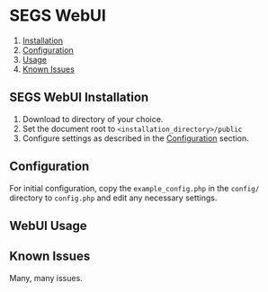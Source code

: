 # SEGS WebUI

1. [Installation](#segs-webui-installation)
2. [Configuration](#configuration)
3. [Usage](#webui-usage)
4. [Known Issues](#known-issues)


## SEGS WebUI Installation
1. Download to directory of your choice.
2. Set the document root to `<installation_directory>/public`
3. Configure settings as described in the [Configuration](#configuration) section.

## Configuration
For initial configuration, copy the `example_config.php` in the `config/` directory to `config.php` and edit any necessary settings.

## WebUI Usage


## Known Issues
Many, many issues.

